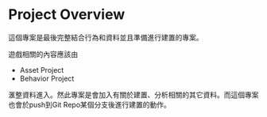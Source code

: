 # Project Overview

這個專案是最後完整結合行為和資料並且準備進行建置的專案。

遊戲相關的內容應該由

- Asset Project
- Behavior Project

滙整資料進入。然此專案是會加入有關於建置、分析相關的其它資料。而這個專案也會於push到Git Repo某個分支後進行建置的動作。
